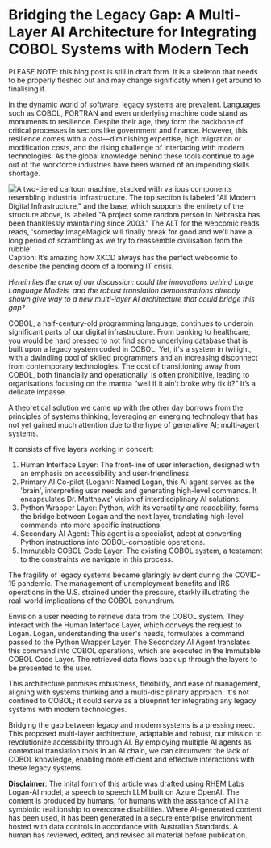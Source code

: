 # Bridging the Legacy Gap: A Multi-Layer AI Architecture for Integrating COBOL Systems with Modern Tech

PLEASE NOTE: this blog post is still in draft form. It is a skeleton that needs to be properly fleshed out and may change significatly when I get around to finalising it.

In the dynamic world of software, legacy systems are prevalent. Languages such as COBOL, FORTRAN and even underlying machine code stand as monuments to resilience. Despite their age, they form the backbone of critical processes in sectors like government and finance. However, this resilience comes with a cost—diminishing expertise, high migration or modification costs, and the rising challenge of interfacing with modern technologies. As the global knowledge behind these tools continue to age out of the workforce industries have been warned of an impending skills shortage.

![A two-tiered cartoon machine, stacked with various components resembling industrial infrastructure. The top section is labeled "All Modern Digital Infrastructure," and the base, which supports the entirety of the structure above, is labeled "A project some random person in Nebraska has been thanklessly maintaining since 2003." The ALT for the webcomic reads reads, 'someday ImageMagick will finally break for good and we'll have a long period of scrambling as we try to reassemble civilisation from the rubble'](https://imgs.xkcd.com/comics/dependency.png)
Caption: It’s amazing how XKCD always has the perfect webcomic to describe the pending doom of a looming IT crisis.

*Herein lies the crux of our discussion: could the innovations behind Large Language Models, and the robust translation demonstrations already shown give way to a new multi-layer AI architecture that could bridge this gap?*

COBOL, a half-century-old programming language, continues to underpin significant parts of our digital infrastructure. From banking to healthcare, you would be hard pressed to not find some underlying database that is built upon a legacy system coded in COBOL. Yet, it's a system in twilight, with a dwindling pool of skilled programmers and an increasing disconnect from contemporary technologies. The cost of transitioning away from COBOL, both financially and operationally, is often prohibitive, leading to organisations focusing on the mantra “well if it ain’t broke why fix it?” It’s a delicate impasse.

A theoretical solution we came up with the other day borrows from the principles of systems thinking, leveraging an emerging technology that has not yet gained much attention due to the hype of generative AI; multi-agent systems.

It consists of five layers working in concert:

1. Human Interface Layer: The front-line of user interaction, designed with an emphasis on accessibility and user-friendliness.
2. Primary AI Co-pilot (Logan): Named Logan, this AI agent serves as the 'brain', interpreting user needs and generating high-level commands. It encapsulates Dr. Matthews' vision of interdisciplinary AI solutions.
3. Python Wrapper Layer: Python, with its versatility and readability, forms the bridge between Logan and the next layer, translating high-level commands into more specific instructions.
4. Secondary AI Agent: This agent is a specialist, adept at converting Python instructions into COBOL-compatible operations.
5. Immutable COBOL Code Layer: The existing COBOL system, a testament to the constraints we navigate in this process.

The fragility of legacy systems became glaringly evident during the COVID-19 pandemic. The management of unemployment benefits and IRS operations in the U.S. strained under the pressure, starkly illustrating the real-world implications of the COBOL conundrum.

Envision a user needing to retrieve data from the COBOL system. They interact with the Human Interface Layer, which conveys the request to Logan. Logan, understanding the user's needs, formulates a command passed to the Python Wrapper Layer. The Secondary AI Agent translates this command into COBOL operations, which are executed in the Immutable COBOL Code Layer. The retrieved data flows back up through the layers to be presented to the user.

This architecture promises robustness, flexibility, and ease of management, aligning with systems thinking and a multi-disciplinary approach. It's not confined to COBOL; it could serve as a blueprint for integrating any legacy systems with modern technologies.

Bridging the gap between legacy and modern systems is a pressing need. This proposed multi-layer architecture, adaptable and robust, our mission to revolutionize accessibility through AI. By employing multiple AI agents as contextual translation tools in an AI chain, we can circumvent the lack of COBOL knowledge, enabling more efficient and effective interactions with these legacy systems.

**Disclaimer**: The inital form of this article was drafted using RHEM Labs Logan-AI model, a speech to speech LLM built on Azure OpenAI. The content is produced by humans, for humans with the assitance of AI in a symbiotic realtionship to overcome disabilities. Where AI-generated content has been used, it has been generated in a secure enterprise environment hosted with data controls in accordance with Australian Standards. A human has reviewed, edited, and revised all material before publication.
